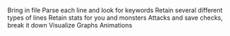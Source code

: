 Bring in file
Parse each line and look for keywords
Retain several different types of lines
Retain stats for you and monsters
Attacks and save checks, break it down
Visualize
    Graphs
    Animations